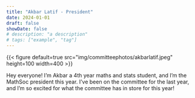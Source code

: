 ```yaml
---
title: "Akbar Latif - President"
date: 2024-01-01
draft: false
showDate: false
# description: "a description"
# tags: ["example", "tag"]
---
```

{{< figure default=true src="img/committeephotos/akbarlatif.jpeg" height=100 width=400 >}}

Hey everyone! I’m Akbar a 4th year maths and stats student, and I’m the MathSoc president this year. I’ve been on the committee for the last year, and I’m so excited for what the committee has in store for this year!
